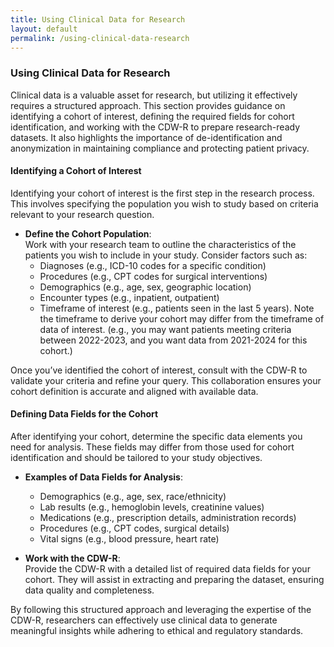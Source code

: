 ```yaml
---
title: Using Clinical Data for Research
layout: default
permalink: /using-clinical-data-research
---
```


### Using Clinical Data for Research

Clinical data is a valuable asset for research, but utilizing it effectively requires a structured approach. This section provides guidance on identifying a cohort of interest, defining the required fields for cohort identification, and working with the CDW-R to prepare research-ready datasets. It also highlights the importance of de-identification and anonymization in maintaining compliance and protecting patient privacy.

#### Identifying a Cohort of Interest
Identifying your cohort of interest is the first step in the research process. This involves specifying the population you wish to study based on criteria relevant to your research question.

- **Define the Cohort Population**:  
  Work with your research team to outline the characteristics of the patients you wish to include in your study. Consider factors such as:
  - Diagnoses (e.g., ICD-10 codes for a specific condition)
  - Procedures (e.g., CPT codes for surgical interventions)
  - Demographics (e.g., age, sex, geographic location)
  - Encounter types (e.g., inpatient, outpatient)
  - Timeframe of interest (e.g., patients seen in the last 5 years). Note the timeframe to derive your cohort may differ from the timeframe of data of interest. (e.g., you may want patients meeting criteria between 2022-2023, and you want data from 2021-2024 for this cohort.)

Once you’ve identified the cohort of interest, consult with the CDW-R to validate your criteria and refine your query. This collaboration ensures your cohort definition is accurate and aligned with available data.

#### Defining Data Fields for the Cohort
After identifying your cohort, determine the specific data elements you need for analysis. These fields may differ from those used for cohort identification and should be tailored to your study objectives.

- **Examples of Data Fields for Analysis**:
  - Demographics (e.g., age, sex, race/ethnicity)
  - Lab results (e.g., hemoglobin levels, creatinine values)
  - Medications (e.g., prescription details, administration records)
  - Procedures (e.g., CPT codes, surgical details)
  - Vital signs (e.g., blood pressure, heart rate)

- **Work with the CDW-R**:  
  Provide the CDW-R with a detailed list of required data fields for your cohort. They will assist in extracting and preparing the dataset, ensuring data quality and completeness.

<!-- #### 3. Preparing Datasets for Analysis
Once the CDW-R extracts your data, you may need to prepare it further for analysis. Common steps include:
- **Data Cleaning**:
  - Address missing or incomplete values.
  - Standardize formats for consistency.
- **Data Harmonization**:
  - Integrate data from multiple sources where necessary.
  - Resolve discrepancies in coding or categorization.
- **Dataset Structuring**:
  - Arrange the data in a format suitable for your analysis, such as wide or long formats.

#### 4. De-identification and Anonymization
Maintaining patient privacy and complying with regulations are critical responsibilities in clinical research. Collaborate with the CDW-R to ensure appropriate de-identification and anonymization measures are applied to your dataset.

- **De-identification**:
  - Remove direct identifiers, such as names or Social Security numbers.
  - Limit access to identifiable information to approved team members.
- **Anonymization**:
  - Generalize or aggregate data to prevent re-identification.
  - Apply date-shifting or geographic masking as needed.
  -->

By following this structured approach and leveraging the expertise of the CDW-R, researchers can effectively use clinical data to generate meaningful insights while adhering to ethical and regulatory standards.
